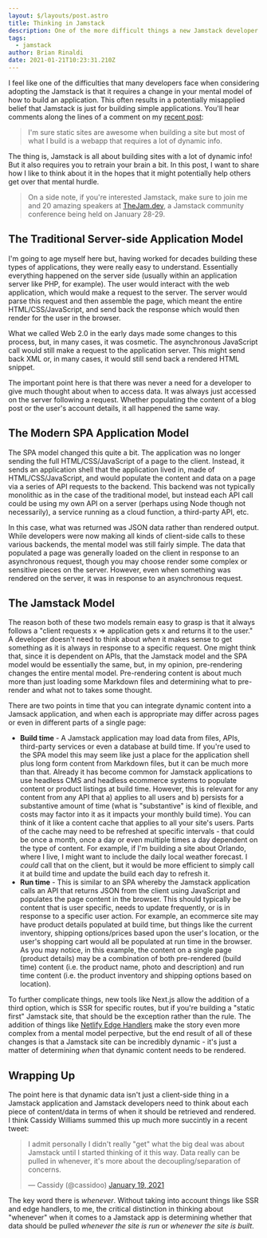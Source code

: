 ```yaml
---
layout: $/layouts/post.astro
title: Thinking in Jamstack
description: One of the more difficult things a new Jamstack developer can face is a change in mind set about when to render content.
tags:
  - jamstack
author: Brian Rinaldi
date: 2021-01-21T10:23:31.210Z
---
```


I feel like one of the difficulties that many developers face when considering adopting the Jamstack is that it requires a change in your mental model of how to build an application. This often results in a potentially misapplied belief that Jamstack is just for building simple applications. You'll hear comments along the lines of a comment on my [recent post](https://dev.to/remotesynth/what-is-the-jamstack-in-2021-1p1n):

> I'm sure static sites are awesome when building a site but most of what I build is a webapp that requires a lot of dynamic info.

The thing is, Jamstack is all about building sites with a lot of dynamic info! But it also requires you to retrain your brain a bit. In this post, I want to share how I like to think about it in the hopes that it might potentially help others get over that mental hurdle.

> On a side note, if you're interested Jamstack, make sure to join me and 20 amazing speakers at [TheJam.dev](https://thejam.dev/), a Jamstack community conference being held on January 28-29.

## The Traditional Server-side Application Model

I'm going to age myself here but, having worked for decades building these types of applications, they were really easy to understand. Essentially everything happened on the server side (usually within an application server like PHP, for example). The user would interact with the web application, which would make a request to the server. The server would parse this request and then assemble the page, which meant the entire HTML/CSS/JavaScript, and send back the response which would then render for the user in the browser.

What we called Web 2.0 in the early days made some changes to this process, but, in many cases, it was cosmetic. The asynchronous JavaScript call would still make a request to the application server. This might send back XML or, in many cases, it would still send back a rendered HTML snippet.

The important point here is that there was never a need for a developer to give much thought about when to access data. It was always just accessed on the server following a request. Whether populating the content of a blog post or the user's account details, it all happened the same way.

## The Modern SPA Application Model

The SPA model changed this quite a bit. The application was no longer sending the full HTML/CSS/JavaScript of a page to the client. Instead, it sends an application shell that the application lived in, made of HTML/CSS/JavaScript, and would populate the content and data on a page via a series of API requests to the backend. This backend was not typically monolithic as in the case of the traditional model, but instead each API call could be using my own API on a server (perhaps using Node though not necessarily), a service running as a cloud function, a third-party API, etc.

In this case, what was returned was JSON data rather than rendered output. While developers were now making all kinds of client-side calls to these various backends, the mental model was still fairly simple. The data that populated a page was generally loaded on the client in response to an asynchronous request, though you may choose render some complex or sensitive pieces on the server. However, even when something was rendered on the server, it was in response to an asynchronous request.

## The Jamstack Model

The reason both of these two models remain easy to grasp is that it always follows a "client requests x => application gets x and returns it to the user." A developer doesn't need to think about _when_ it makes sense to get something as it is always in response to a specific request. One might think that, since it is dependent on APIs, that the Jamstack model and the SPA model would be essentially the same, but, in my opinion, pre-rendering changes the entire mental model. Pre-rendering content is about much more than just loading some Markdown files and determining what to pre-render and what not to takes some thought.

There are two points in time that you can integrate dynamic content into a Jamsack application, and when each is appropriate may differ across pages or even in different parts of a single page:

* **Build time** - A Jamstack application may load data from files, APIs, third-party services or even a database at build time. If you're used to the SPA model this may seem like just a place for the application shell plus long form content from Markdown files, but it can be much more than that. Already it has become common for Jamstack applications to use headless CMS and headless ecommerce systems to populate content or product listings at build time. However, this is relevant for any content from any API that a) applies to all users and b) persists for a substantive amount of time (what is "substantive" is kind of flexible, and costs may factor into it as it impacts your monthly build time). You can think of it like a content cache that applies to all your site's users. Parts of the cache may need to be refreshed at specific intervals - that could be once a month, once a day or even multiple times a day dependent on the type of content. For example, if I'm building a site about Orlando, where I live, I might want to include the daily local weather forecast. I _could_ call that on the client, but it would be more efficient to simply call it at build time and update the build each day to refresh it. 
* **Run time** - This is similar to an SPA whereby the Jamstack application calls an API that returns JSON from the client using JavaScript and populates the page content in the browser. This should typically be content that is user specific, needs to update frequently, or is in response to a specific user action. For example, an ecommerce site may have product details populated at build time, but things like the current inventory, shipping options/prices based upon the user's location, or the user's shopping cart would all be populated at run time in the browser. As you may notice, in this example, the content on a single page (product details) may be a combination of both pre-rendered (build time) content (i.e. the product name, photo and description) and run time content (i.e. the product inventory and shipping options based on location).

To further complicate things, new tools like Next.js allow the addition of a third option, which is SSR for specific routes, but if you're building a "static first" Jamstack site, that should be the exception rather than the rule. The addition of things like [Netlify Edge Handlers](https://css-tricks.com/netlify-edge-handlers-2/) make the story even more complex from a mental model perpective, but the end result of all of these changes is that a Jamstack site can be incredibly dynamic - it's just a matter of determining *when* that dynamic content needs to be rendered.

## Wrapping Up
The point here is that dynamic data isn't just a client-side thing in a Jamstack application and Jamstack developers need to think about each piece of content/data in terms of when it should be retrieved and rendered. I think Cassidy Williams summed this up much more succintly in a recent tweet:

<blockquote class="twitter-tweet"><p lang="en" dir="ltr">I admit personally I didn&#39;t really &quot;get&quot; what the big deal was about Jamstack until I started thinking of it this way. Data really can be pulled in whenever, it&#39;s more about the decoupling/separation of concerns.</p>&mdash; Cassidy (@cassidoo) <a href="https://twitter.com/cassidoo/status/1351590001675563008?ref_src=twsrc%5Etfw">January 19, 2021</a></blockquote> <script async src="https://platform.twitter.com/widgets.js" charset="utf-8"></script>

The key word there is _whenever_. Without taking into account things like SSR and edge handlers, to me, the critical distinction in thinking about "whenever" when it comes to a Jamstack app is determining whether that data should be pulled  _whenever the site is run_ or  _whenever the site is built_.




